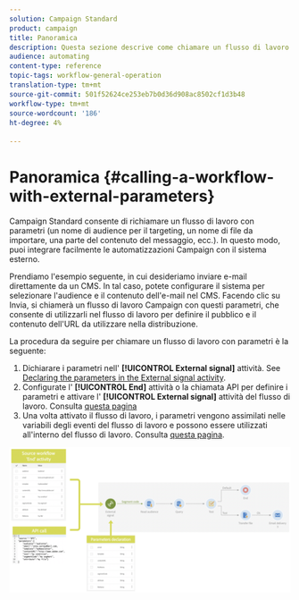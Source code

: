 ```yaml
---
solution: Campaign Standard
product: campaign
title: Panoramica
description: Questa sezione descrive come chiamare un flusso di lavoro con parametri esterni.
audience: automating
content-type: reference
topic-tags: workflow-general-operation
translation-type: tm+mt
source-git-commit: 501f52624ce253eb7b0d36d908ac8502cf1d3b48
workflow-type: tm+mt
source-wordcount: '186'
ht-degree: 4%

---
```



# Panoramica {#calling-a-workflow-with-external-parameters}

Campaign Standard consente di richiamare un flusso di lavoro con parametri (un nome di audience per il targeting, un nome di file da importare, una parte del contenuto del messaggio, ecc.). In questo modo, puoi integrare facilmente le automatizzazioni Campaign con il sistema esterno.

Prendiamo l&#39;esempio seguente, in cui desideriamo inviare e-mail direttamente da un CMS. In tal caso, potete configurare il sistema per selezionare l&#39;audience e il contenuto dell&#39;e-mail nel CMS. Facendo clic su Invia, si chiamerà un flusso di lavoro Campaign con questi parametri, che consente di utilizzarli nel flusso di lavoro per definire il pubblico e il contenuto dell&#39;URL da utilizzare nella distribuzione.

La procedura da seguire per chiamare un flusso di lavoro con parametri è la seguente:

1. Dichiarare i parametri nell&#39; **[!UICONTROL External signal]** attività. See [Declaring the parameters in the External signal activity](../../automating/using/declaring-parameters-external-signal.md).
1. Configurate l&#39; **[!UICONTROL End]** attività o la chiamata API per definire i parametri e attivare l&#39; **[!UICONTROL External signal]** attività del flusso di lavoro. Consulta [questa pagina](../../automating/using/defining-parameters-calling-workflow.md)
1. Una volta attivato il flusso di lavoro, i parametri vengono assimilati nelle variabili degli eventi del flusso di lavoro e possono essere utilizzati all&#39;interno del flusso di lavoro. Consulta [questa pagina](../../automating/using/customizing-workflow-external-parameters.md).

![](assets/extsignal_process.png)
